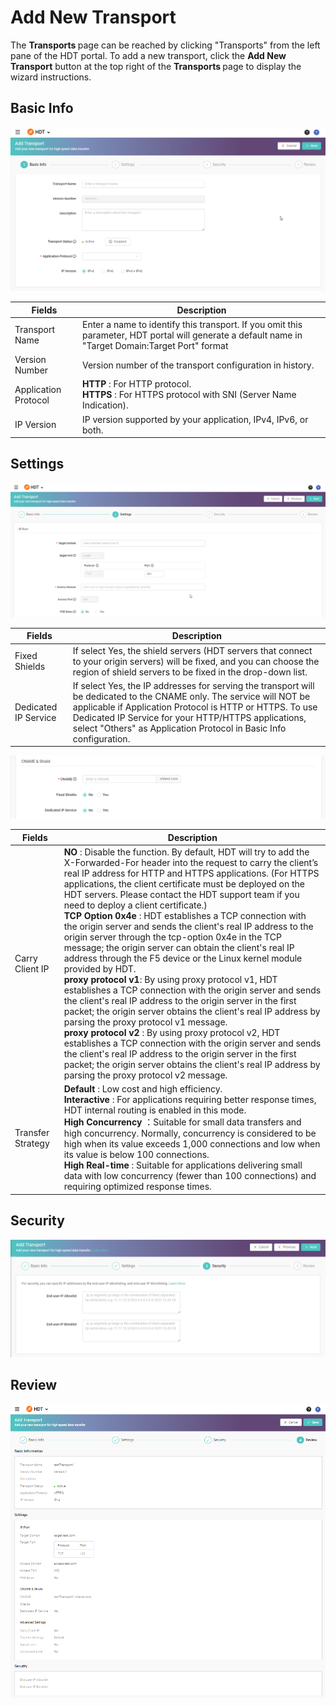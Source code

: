 # Add New Transport

The <strong> Transports </strong> page can be reached by clicking "Transports" from the left pane of the HDT portal.
To add a new transport, click the **Add New Transport** button at the top right of the <strong> Transports </strong> page to display the wizard instructions.

## Basic Info
![null](</docs/resources/images/transports/add-transport-basic-info.png>)

| Fields               | Description   |
| -------------------- | ------------- |
| Transport Name       | Enter a name to identify this transport. If you omit this parameter, HDT portal will generate a default name in "Target Domain:Target Port" format|
| Version Number       | Version number of the transport configuration in history. |
| Application Protocol | <strong> HTTP </strong>: For HTTP protocol. <br> <strong> HTTPS </strong>: For HTTPS protocol with SNI (Server Name Indication). |
| IP Version           | IP version supported by your application, IPv4, IPv6, or both. |

## Settings
![null](</docs/resources/images/transports/add-transport-settings-1.png>)

| Fields               | Description   |
| -------------------- | ------------- |
| Fixed Shields        | If select Yes, the shield servers (HDT servers that connect to your origin servers) will be fixed, and you can choose the region of shield servers to be fixed in the drop-down list. |
| Dedicated IP Service | If select Yes, the IP addresses for serving the transport will be dedicated to the CNAME only. The service will NOT be applicable if Application Protocol is HTTP or HTTPS. To use Dedicated IP Service for your HTTP/HTTPS applications, select "Others" as Application Protocol in Basic Info configuration.|


![null](</docs/resources/images/transports/add-transport-settings-2.png>)

| Fields               | Description   |
| -------------------- | ------------- |
| Carry Client IP      | <strong> NO </strong>: Disable the function. By default, HDT will try to add the X-Forwarded-For header into the request to carry the client’s real IP address for HTTP and HTTPS applications. (For HTTPS applications, the client certificate must be deployed on the HDT servers. Please contact the HDT support team if you need to deploy a client certificate.) <br> <strong> TCP Option 0x4e </strong>: HDT establishes a TCP connection with the origin server and sends the client's real IP address to the origin server through the tcp-option 0x4e in the TCP message; the origin server can obtain the client's real IP address through the F5 device or the Linux kernel module provided by HDT. <br> <strong>proxy protocol v1</strong>: By using proxy protocol v1, HDT establishes a TCP connection with the origin server and sends the client's real IP address to the origin server in the first packet; the origin server obtains the client's real IP address by parsing the proxy protocol v1 message. <br> <strong>proxy protocol v2 </strong>: By using proxy protocol v2, HDT establishes a TCP connection with the origin server and sends the client's real IP address to the origin server in the first packet; the origin server obtains the client's real IP address by parsing the proxy protocol v2 message.|
|Transfer Strategy     | <strong> Default </strong>: Low cost and high efficiency. <br> <strong> Interactive </strong>: For applications requiring better response times, HDT internal routing is enabled in this mode. <br> <strong> High Concurrency </strong>：Suitable for small data transfers and high concurrency. Normally, concurrency is considered to be high when its value exceeds 1,000 connections and low when its value is below 100 connections. <br> <strong> High Real-time </strong>: Suitable for applications delivering small data with low concurrency (fewer than 100 connections) and requiring optimized response times. |

## Security
![null](</docs/resources/images/transports/add-transport-security.png>)

## Review
![null](</docs/resources/images/transports/add-transport-review.png>)

